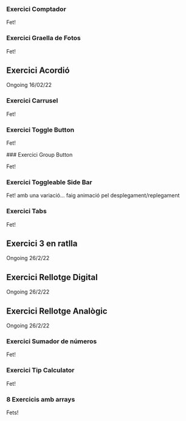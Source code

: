 ### Exercici Comptador

Fet!

### Exercici Graella de Fotos

Fet!

## Exercici Acordió

Ongoing 16/02/22

### Exercici Carrusel

Fet!

### Exercici Toggle Button

Fet!

### Exercici Group Button

Fet!

### Exercici Toggleable Side Bar

Fet! amb una variació... faig animació pel desplegament/replegament

### Exercici Tabs

Fet!

## Exercici 3 en ratlla

Ongoing 26/2/22

## Exercici Rellotge Digital

Ongoing 26/2/22

## Exercici Rellotge Analògic

Ongoing 26/2/22

### Exercici Sumador de números

Fet!

### Exercici Tip Calculator

Fet!

### 8 Exercicis amb arrays

Fets!
